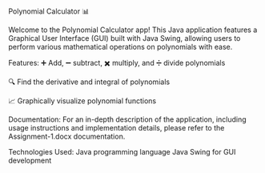 Polynomial Calculator 📊


Welcome to the Polynomial Calculator app! This Java application features a Graphical User Interface (GUI) built with Java Swing, allowing users to perform various mathematical operations on polynomials with ease.


Features:
➕ Add, ➖ subtract, ✖️ multiply, and ➗ divide polynomials

🔍 Find the derivative and integral of polynomials

📈 Graphically visualize polynomial functions


Documentation:
For an in-depth description of the application, including usage instructions and implementation details, please refer to the Assignment-1.docx documentation.


Technologies Used:
Java programming language
Java Swing for GUI development
